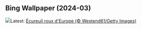 ## Bing Wallpaper (2024-03)
![](https://www.bing.com/th?id=OHR.LeapingSquirrel_FR-CA0527057560_UHD.jpg&w=1000)Latest: [Écureuil roux d'Europe (© Westend61/Getty Images)](https://www.bing.com/th?id=OHR.LeapingSquirrel_FR-CA0527057560_UHD.jpg)